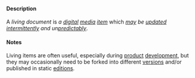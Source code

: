 #### Description

A *living document* is *a [digital](https://github.com/gcassel/Modular-Organizing-Terminology/blob/master/terms/digital.md) [media](https://github.com/gcassel/Modular-Organizing-Terminology/blob/master/terms/media.md) [item](https://github.com/gcassel/Modular-Organizing-Terminology/blob/master/terms/item.md)* which *[may](https://github.com/gcassel/Modular-Organizing-Terminology/blob/master/terms/may.md) be [updated](https://github.com/gcassel/Modular-Organizing-Terminology/blob/master/terms/update.md) [intermittently](https://github.com/gcassel/Modular-Organizing-Terminology/blob/master/terms/intermission.md) and un[predictably](https://github.com/gcassel/Modular-Organizing-Terminology/blob/master/terms/predict.md)*.

#### Notes

Living items are often useful, especially during [product](https://github.com/gcassel/Modular-Organizing-Terminology/blob/master/terms/produce.md) [development](https://github.com/gcassel/Modular-Organizing-Terminology/blob/master/terms/develop.md), but they may occasionally need to be forked into different [versions](https://github.com/gcassel/Modular-Organizing-Terminology/blob/master/terms/version.md) and/or published in static [editions](https://github.com/gcassel/Modular-Organizing-Terminology/blob/master/terms/edition.md).
